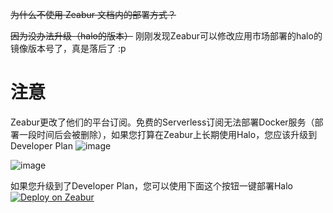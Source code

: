 ~~为什么不使用 Zeabur 文档内的部署方式？~~

~~因为没办法升级（halo的版本）~~ 刚刚发现Zeabur可以修改应用市场部署的halo的镜像版本号了，真是落后了 :p

# 注意
Zeabur更改了他们的平台订阅。免费的Serverless订阅无法部署Docker服务（部署一段时间后会被删除），如果您打算在Zeabur上长期使用Halo，您应该升级到Developer Plan
![image](https://github.com/V-Official-233/halo-PaaS/assets/154123242/a47c702a-9b44-4d19-bb1b-2094f4871c4c)

![image](https://github.com/V-Official-233/halo-PaaS/assets/154123242/9752d1e6-91ff-4515-aed8-fa1d4ee21e2d)


如果您升级到了Developer Plan，您可以使用下面这个按钮一键部署Halo
[![Deploy on Zeabur](https://zeabur.com/button.svg)](https://zeabur.com/templates/19ZRCV?referralCode=Ryan-Hu-233)
